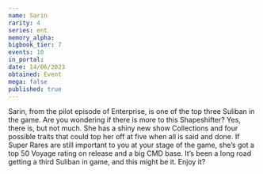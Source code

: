 ```yaml
---
name: Sarin
rarity: 4
series: ent
memory_alpha:
bigbook_tier: 7
events: 10
in_portal:
date: 14/06/2023
obtained: Event
mega: false
published: true
---
```


Sarin, from the pilot episode of Enterprise, is one of the top three Suliban in the game. Are you wondering if there is more to this Shapeshifter? Yes, there is, but not much. She has a shiny new show Collections and four possible traits that could top her off at five when all is said and done. If Super Rares are still important to you at your stage of the game, she’s got a top 50 Voyage rating on release and a big CMD base. It’s been a long road getting a third Suliban in game, and this might be it. Enjoy it?
